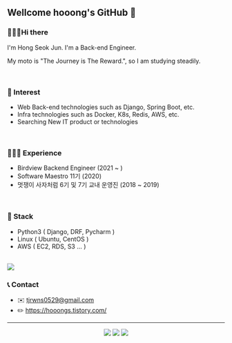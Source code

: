## Wellcome hooong's GitHub 🙌

### 🙋🏻‍♂️Hi there

 I'm Hong Seok Jun. I'm a Back-end Engineer.

My moto is "The Journey is The Reward.", so I am studying steadily.

<br>

### 🧐 Interest

- Web Back-end technologies such as Django, Spring Boot, etc.
- Infra technologies such as Docker, K8s, Redis, AWS, etc.
- Searching New IT product or technologies

<br>

### 👨🏻‍💻 Experience

- Birdview Backend Engineer (2021 ~ )
- Software Maestro 11기 (2020)
- 멋쟁이 사자처럼 6기 및 7기 교내 운영진 (2018 ~ 2019)

<br>

### 🔨 Stack

- Python3 ( Django, DRF, Pycharm )
- Linux ( Ubuntu, CentOS )
- AWS ( EC2, RDS, S3 ... )

<br><img src="https://github-readme-stats.vercel.app/api?username=hooong&custom_title=hooong's_Stats&show_icons=true&count_private=true&bg_color=262729&hide_border=true&icon_color=949494&title_color=ffffff&text_color=949494">

### 📞 Contact

- ✉️ tjrwns0529@gmail.com
- ✏️ https://hooongs.tistory.com/

---

<div align="center">

<img src="https://img.shields.io/github/followers/hooong?style=social"> <img src="https://img.shields.io/github/stars/hooong?style=social"> <img src="https://hits.seeyoufarm.com/api/count/incr/badge.svg?url=https%3A%2F%2Fgithub.com%2Fhooong&count_bg=%2394EDC6&title_bg=%23555555&icon=buymeacoffee.svg&icon_color=%23FFFFFF&edge_flat=false">

</div>
